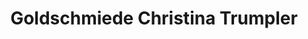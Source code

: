 ---
title: "Goldschmiede Christina Trumpler"
url: /schwerin/goldschmiede-christina-trumpler/
shop: Schmuck
---